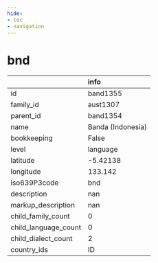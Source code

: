 ```yaml
---
hide:
- toc
- navigation
---
```

# bnd
|                      | info              |
|:---------------------|:------------------|
| id                   | band1355          |
| family_id            | aust1307          |
| parent_id            | band1354          |
| name                 | Banda (Indonesia) |
| bookkeeping          | False             |
| level                | language          |
| latitude             | -5.42138          |
| longitude            | 133.142           |
| iso639P3code         | bnd               |
| description          | nan               |
| markup_description   | nan               |
| child_family_count   | 0                 |
| child_language_count | 0                 |
| child_dialect_count  | 2                 |
| country_ids          | ID                |